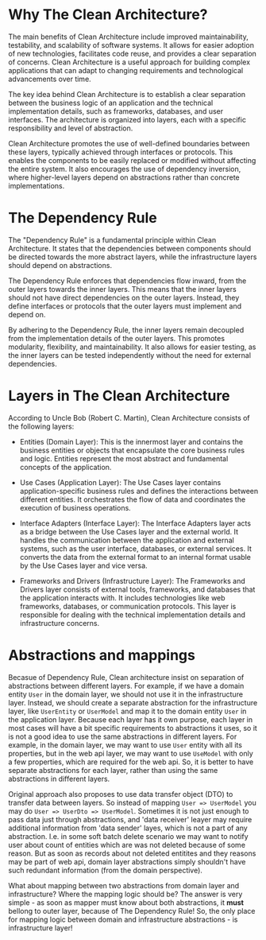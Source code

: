 # Why The Clean Architecture?

The main benefits of Clean Architecture include improved maintainability, testability, and scalability of software systems. It allows for easier adoption of new technologies, facilitates code reuse, and provides a clear separation of concerns. Clean Architecture is a useful approach for building complex applications that can adapt to changing requirements and technological advancements over time.

The key idea behind Clean Architecture is to establish a clear separation between the business logic of an application and the technical implementation details, such as frameworks, databases, and user interfaces. The architecture is organized into layers, each with a specific responsibility and level of abstraction.

Clean Architecture promotes the use of well-defined boundaries between these layers, typically achieved through interfaces or protocols. This enables the components to be easily replaced or modified without affecting the entire system. It also encourages the use of dependency inversion, where higher-level layers depend on abstractions rather than concrete implementations.

# The Dependency Rule

The "Dependency Rule" is a fundamental principle within Clean Architecture. It states that the dependencies between components should be directed towards the more abstract layers, while the infrastructure layers should depend on abstractions. 

The Dependency Rule enforces that dependencies flow inward, from the outer layers towards the inner layers. This means that the inner layers should not have direct dependencies on the outer layers. Instead, they define interfaces or protocols that the outer layers must implement and depend on.

By adhering to the Dependency Rule, the inner layers remain decoupled from the implementation details of the outer layers. This promotes modularity, flexibility, and maintainability. It also allows for easier testing, as the inner layers can be tested independently without the need for external dependencies.

# Layers in The Clean Architecture

According to Uncle Bob (Robert C. Martin), Clean Architecture consists of the following layers:

- Entities (Domain Layer): This is the innermost layer and contains the business entities or objects that encapsulate the core business rules and logic. Entities represent the most abstract and fundamental concepts of the application.

- Use Cases (Application Layer): The Use Cases layer contains application-specific business rules and defines the interactions between different entities. It orchestrates the flow of data and coordinates the execution of business operations.

- Interface Adapters (Interface Layer): The Interface Adapters layer acts as a bridge between the Use Cases layer and the external world. It handles the communication between the application and external systems, such as the user interface, databases, or external services. It converts the data from the external format to an internal format usable by the Use Cases layer and vice versa.

- Frameworks and Drivers (Infrastructure Layer): The Frameworks and Drivers layer consists of external tools, frameworks, and databases that the application interacts with. It includes technologies like web frameworks, databases, or communication protocols. This layer is responsible for dealing with the technical implementation details and infrastructure concerns.


# Abstractions and mappings

Becasue of Dependency Rule, Clean architecture insist on separation of abstractions between different layers. For example, if we have a domain entity `User` in the domain layer, we should not use it in the infrastructure layer. Instead, we should create a separate abstraction for the infrastructure layer, like `UserEntity` or `UserModel` and map it to the domain entity `User` in the application layer. Because each layer has it own purpose, each layer in most cases will have a bit specific requirements to abstractions it uses, so it is not a good idea to use the same abstractions in different layers. For example, in the domain layer, we may want to use `User` entity with all its properties, but in the web api layer, we may want to use `UseModel` with only a few properties, which are required for the web api. So, it is better to have separate abstractions for each layer, rather than using the same abstractions in different layers.

Original approach also proposes to use data transfer object (DTO) to transfer data between layers. So instead of mapping `User => UserModel` you may do `User => UserDto => UserModel`. Sometimes it is not just enough to pass data just through abstractions, and 'data receiver' leayer may require additional information from 'data sender' layes, which is not a part of any abstraction. I.e. in some soft batch delete scenario we may want to notify user about count of entities which are was not deleted because of some reason. But as soon as records about not deleted entitites and they reasons may be part of web api, domain layer abstractions simply shouldn't have such redundant information (from the domain perspective). 

What about mapping between two abstractions from domain layer and infrastructure? Where the mapping logic should be? The answer is very simple - as soon as mapper must know about both abstractions, it **must** bellong to outer layer, because of The Dependency Rule! So, the only place for mapping logic between domain and infrastructure abstractions - is infrastructure layer!